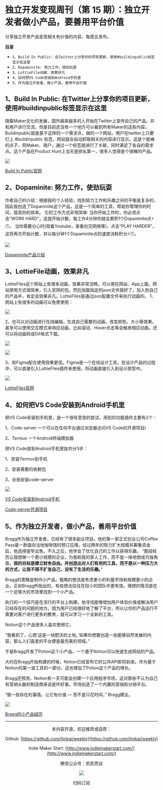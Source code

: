 # 独立开发变现周刊（第 15 期）：独立开发者做小产品，要善用平台价值

分享独立开发产品变现相关有价值的内容，每周五发布。

**目录**
- `1、Build In Public: 在Twitter上分享你的项目更新，使用#buildinpublic标签显示在这里`
- `2、Dopaminite: 努力工作，使劲玩耍`
- `3、LottieFile动画，效果非凡`
- `4、如何把VS Code安装到Android手机里`
- `5、作为独立开发者，做小产品，善用平台价值`


## 1、Build In Public: 在Twitter上分享你的项目更新，使用#buildinpublic标签显示在这里

随着Maker文化的发展，国外越来越多的人开始在Twitter上宣传自己的产品，并和用户进行交流。但是目前还没有一个地方可以看到所有Maker的这些内容。Buildinpublic就是基于这样的一个需求点，做的一个网站，用户在twitter上只要打上 #buildinpublic 标签，网站就会自动抓取相关的内容进行显示。这是个挺棒的点子，将Maker、用户，通过一个标签就进行了关联，同时满足了各自的需求点。这个产品在Product Hunt上当天是排名第一，很多人觉得是个很棒的产品。

![](http://qiniu.gafata.com/2021-08-12-Untitled.png?imageView2/2/w/600)

[Build In Public官网](https://buildinpublic.com/)

## 2、Dopaminite: 努力工作，使劲玩耍

作者自己的介绍：根据我的个人经验，找到努力工作和乐趣之间的平衡是复杂的，因此我创造了Dopaminite这个产品，这是一个简单的工具，帮助你管理你的时间，提高你的效率。
它的工作方式非常简单: 当你开始工作时，你必须点击“WORK HARD”，这就开始计数，每工作4分钟你就会累积1个Dopaminite点⚡🕐。
当你需要分心时(观看Youtube，查看社交网络等)，点击“PLAY HARDER”，这将再次开始计数，并以每分钟1个Dopaminite点的速度消耗积分⚡🕐。

![](http://qiniu.gafata.com/2021-08-12-Untitled%201.png?imageView2/2/w/600)

[Dopaminite产品介绍](https://www.indiehackers.com/post/i-built-a-tool-to-be-more-productive-812eadb519)

## 3、LottieFile动画，效果非凡

LottieFiles这个网站上有很多动画，效果非常流畅，可以用在网站、App上面。网站使用方式很简单，引入官网的包，然后加载指定的json文件就好了，加入到自己的产品中，肯定会效果非凡。LottieFiles是通过json配置文件来执行动画的。
1、网站上有很多的动画可以免费使用：

![](http://qiniu.gafata.com/2021-08-12-Untitled%202.png?imageView2/2/w/600)

2、也可以对动画进行在线编辑，生成自己需要的动画，改变颜色、大小等效果。甚至可以使用交互模式来响应动画，比如滚动、Hover点击等会触发相应动画。还可以将动画转成Gif格式下载。

![](http://qiniu.gafata.com/2021-08-12-Untitled%203.png?imageView2/2/w/600)

![](http://qiniu.gafata.com/2021-08-12-72259-team.gif?imageView2/2/w/600)

3、和Figma配合使用效果更佳。Figma是一个在线设计工具，在设计产品的过程中，可以直接引入LottieFiles插件来使用，将动画直接引入到设计原型中。

![](http://qiniu.gafata.com/2021-08-12-Untitled%204.png?imageView2/2/w/600)

[LottieFiles官网](https://lottiefiles.com)

## 4、如何把VS Code安装到Android手机里

把VS Code安装到手机里，是一个很有意思的尝试，用到的功能插件主要有2个：

1、Code-server 一个可以在任何平台通过浏览器访问VS Code的开源项目)

2、Termux 一个Android终端模拟器

把VS Code放到Android手机里拢共分3步：

1、安装Termux到手机

2、安装需要的依赖包

3、全局安装code-server

![](http://qiniu.gafata.com/2021-08-12-Untitled%205.png?imageView2/2/w/600)

[VS Code安装到Android手机](https://dev.to/iarchitsharma/how-to-install-vs-code-in-an-android-phone-cbh)

[Code-server开源项目](https://github.com/cdr/code-server)

## 5、作为独立开发者，做小产品，善用平台价值

Bragg作为独立开发者，已经有了很多副业项目。他的第一家正式创业公司Coffee Pass是一款面向当地咖啡馆的预订应用。经过两年的努力扩大规模并筹集资金后，他选择提早出售。不久之后，他学会了优化自己的工作以获得乐趣。
“那段经历让我想做一个更小规模的企业，为我和我的家人工作，而不是一味地想成为独角兽。**我的目标是建立财务自由。并创造出对人们有用的工具，而不是以一种压力大的方式，让我不得不扩张自己，没有了生活的乐趣。**”

Bragg的策略是制作小产品，粗略的想法是考虑更小的利基市场和规模更小的企业。正如Bragg所指出的，有些想法往往在较小的团队中更有效。理想的情况是在一个足够大的市场里找到一个小产品。

执行的一个技巧是在流行的平台上构建。他寻找能够增加用户体验价值或解决用户已经存在的问题的地方。因为用户已经很好地了解了平台，所以让你的产品运行不需要对客户进行更多的教育，就可以学习一个全新的工具。

Notion这个产品很多人喜欢使用它。

“我看到了，心想‘这是一块肥沃的土地。’如果你想要创造一些能够自然发展的内容，那么人们喜爱的平台便是最完美的领域。”

于是Bragg开发了Potion这个小产品，一个基于Notion可以快速生成网站的产品。

大约在Bragg开始构建的时候，Notion已经宣布它的公共API即将到来。作为基于Notion的第一波工具的一部分，这也增加了Potion这个产品的增长。

Bragg还预测，Notion有一天可能会创建一个应用程序市场，这对那些不认为自己有营销头脑的制造商来说是件好事。市场创造了一个内置的营销和分销平台。

“做一些存在的事情。让它有价值 — 而不是只花时间，” Bragg建议。

![](http://qiniu.gafata.com/2021-08-12-Untitled%206.png?imageView2/2/w/600)

[Bragg的小产品经历](https://www.producthunt.com/stories/how-to-optimize-for-enjoyment-as-an-indie-maker)

---
<center>
本内容开源，欢迎推荐或自荐：

Github: [https://github.com/ljinkai/weekly](https://github.com/ljinkai/weekly)


Indie Maker Start: [http://www.indiemakerstart.com/](http://www.indiemakerstart.com/)

微信公众号：凯凯而谈


![](http://qiniu.gafata.com/2019-03-17-web-bear.jpg?imageView2/2/w/200)

扫码订阅
</center>